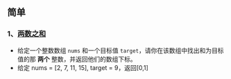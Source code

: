 ## 简单

### 1、[两数之和](https://leetcode-cn.com/problems/two-sum/)

+ 给定一个整数数组 `nums` 和一个目标值 `target`，请你在该数组中找出和为目标值的那 **两个** 整数，并返回他们的数组下标。
+ 给定 nums = [2, 7, 11, 15], target = 9，返回[0,1]

```

```

